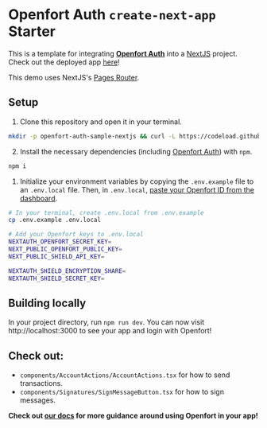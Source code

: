 # Openfort Auth `create-next-app` Starter

This is a template for integrating [**Openfort Auth**](https://www.openfort.xyz/) into a [NextJS](https://nextjs.org/) project. Check out the deployed app [here](https://create-next-app.openfort.xyz/)!

This demo uses NextJS's [Pages Router](https://nextjs.org/docs/pages/building-your-application/routing).


## Setup

1. Clone this repository and open it in your terminal. 
```sh
mkdir -p openfort-auth-sample-nextjs && curl -L https://codeload.github.com/openfort-xyz/openfort-js/tar.gz/main | tar -xz --strip=4 -C openfort-auth-sample-nextjs openfort-js-main/examples/apps/auth-sample && cd openfort-auth-sample-nextjs
```

2. Install the necessary dependencies (including [Openfort Auth](https://www.npmjs.com/package/@openfort/openfort-js)) with `npm`.
```sh
npm i 
```

1. Initialize your environment variables by copying the `.env.example` file to an `.env.local` file. Then, in `.env.local`, [paste your Openfort ID from the dashboard](https://www.openfort.xyz/docs/guides/client/api-keys).
```sh
# In your terminal, create .env.local from .env.example
cp .env.example .env.local

# Add your Openfort keys to .env.local
NEXTAUTH_OPENFORT_SECRET_KEY=
NEXT_PUBLIC_OPENFORT_PUBLIC_KEY=
NEXT_PUBLIC_SHIELD_API_KEY=

NEXTAUTH_SHIELD_ENCRYPTION_SHARE=
NEXTAUTH_SHIELD_SECRET_KEY=
```

## Building locally

In your project directory, run `npm run dev`. You can now visit http://localhost:3000 to see your app and login with Openfort!


## Check out:
- `components/AccountActions/AccountActions.tsx` for how to send transactions.
- `components/Signatures/SignMessageButton.tsx` for how to sign messages.


**Check out [our docs](https://www.openfort.xyz/docs/guides/getting-started) for more guidance around using Openfort in your app!**
